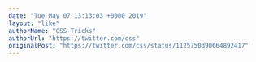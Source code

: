 ```yaml
---
date: "Tue May 07 13:13:03 +0000 2019"
layout: "like"
authorName: "CSS-Tricks"
authorUrl: "https://twitter.com/css"
originalPost: "https://twitter.com/css/status/1125750390664892417"
---
```

